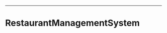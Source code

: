 ----------------------------------------------------------------------------------------------------
# RestaurantManagementSystem
